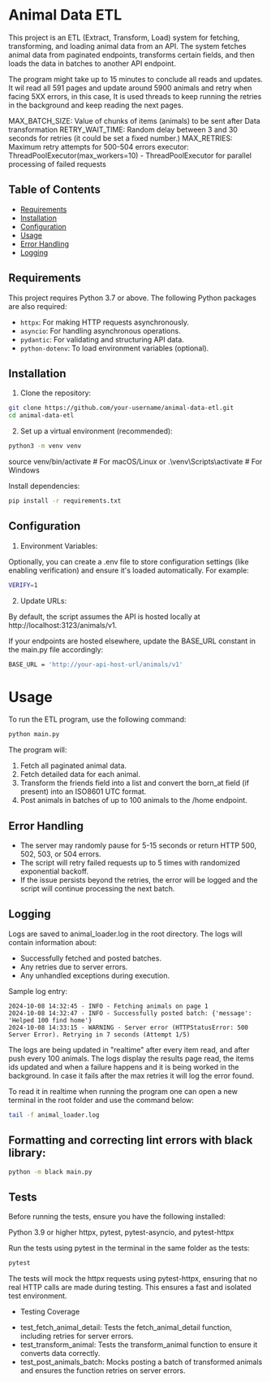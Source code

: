 # Animal Data ETL

This project is an ETL (Extract, Transform, Load) system for fetching, transforming, and loading animal data from an API. The system fetches animal data from paginated endpoints, transforms certain fields, and then loads the data in batches to another API endpoint.

The program might take up to 15 minutes to conclude all reads and updates. It wil read all 591 pages and update around 5900 animals and retry when facing 5XX errors, in this case, It is used threads to keep running the retries in the background and keep reading the next pages.

MAX_BATCH_SIZE: Value of chunks of items (animals) to be sent after Data transformation
RETRY_WAIT_TIME: Random delay between 3 and 30 seconds for retries (it could be set a fixed number.)
MAX_RETRIES: Maximum retry attempts for 500-504 errors
executor: ThreadPoolExecutor(max_workers=10) - ThreadPoolExecutor for parallel processing of failed requests

## Table of Contents
- [Requirements](#requirements)
- [Installation](#installation)
- [Configuration](#configuration)
- [Usage](#usage)
- [Error Handling](#error-handling)
- [Logging](#logging)

## Requirements

This project requires Python 3.7 or above. The following Python packages are also required:

- `httpx`: For making HTTP requests asynchronously.
- `asyncio`: For handling asynchronous operations.
- `pydantic`: For validating and structuring API data.
- `python-dotenv`: To load environment variables (optional).

## Installation

1. Clone the repository:
```bash
git clone https://github.com/your-username/animal-data-etl.git
cd animal-data-etl
```

2. Set up a virtual environment (recommended):
```bash
python3 -m venv venv
```
source venv/bin/activate   # For macOS/Linux
or
.\venv\Scripts\activate    # For Windows


Install dependencies:
```bash
pip install -r requirements.txt
```


## Configuration
1. Environment Variables:

Optionally, you can create a .env file to store configuration settings (like enabling verification) and ensure it's loaded automatically. For example:
```bash
VERIFY=1
```

2. Update URLs:

By default, the script assumes the API is hosted locally at http://localhost:3123/animals/v1.

If your endpoints are hosted elsewhere, update the BASE_URL constant in the main.py file accordingly:
```bash
BASE_URL = 'http://your-api-host-url/animals/v1'
```

# Usage
To run the ETL program, use the following command:
```bash
python main.py
```

The program will:

1. Fetch all paginated animal data.
2. Fetch detailed data for each animal.
3. Transform the friends field into a list and convert the born_at field (if present) into an ISO8601 UTC format.
4. Post animals in batches of up to 100 animals to the /home endpoint.


## Error Handling
* The server may randomly pause for 5-15 seconds or return HTTP 500, 502, 503, or 504 errors.
* The script will retry failed requests up to 5 times with randomized exponential backoff.
* If the issue persists beyond the retries, the error will be logged and the script will continue processing the next batch.

## Logging
Logs are saved to animal_loader.log in the root directory. The logs will contain information about:

* Successfully fetched and posted batches.
* Any retries due to server errors.
* Any unhandled exceptions during execution.

Sample log entry:
``` arduino
2024-10-08 14:32:45 - INFO - Fetching animals on page 1
2024-10-08 14:32:47 - INFO - Successfully posted batch: {'message': 'Helped 100 find home'}
2024-10-08 14:33:15 - WARNING - Server error (HTTPStatusError: 500 Server Error). Retrying in 7 seconds (Attempt 1/5)
```

The logs are being updated in "realtime" after every item read, and after push every 100 animals. The logs display the results page read, the items ids updated and when a failure happens and it is being worked in the background. In case it fails after the max retries it will log the error found.

To read it in realtime when running the program one can open a new terminal in the root folder and use the command below:
```bash
tail -f animal_loader.log
```

## Formatting and correcting lint errors with black library:
```bash
python -m black main.py
```

## Tests

Before running the tests, ensure you have the following installed:

Python 3.9 or higher
httpx, pytest, pytest-asyncio, and pytest-httpx

Run the tests using pytest in the terminal in the same folder as the tests:
```bash
pytest
```

The tests will mock the httpx requests using pytest-httpx, ensuring that no real HTTP calls are made during testing. This ensures a fast and isolated test environment.

* Testing Coverage
- test_fetch_animal_detail: Tests the fetch_animal_detail function, including retries for server errors.
- test_transform_animal: Tests the transform_animal function to ensure it converts data correctly.
- test_post_animals_batch: Mocks posting a batch of transformed animals and ensures the function retries on server errors.
